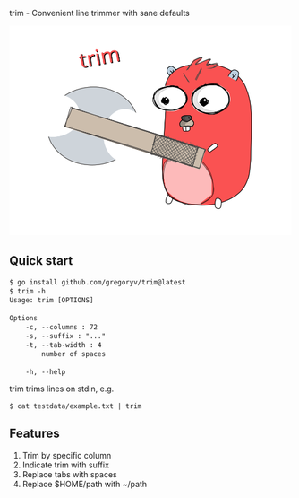 trim - Convenient line trimmer with sane defaults

![](./gotrim_logo.svg)

## Quick start

    $ go install github.com/gregoryv/trim@latest
    $ trim -h
    Usage: trim [OPTIONS]
    
    Options
        -c, --columns : 72
        -s, --suffix : "..."
        -t, --tab-width : 4
            number of spaces
    
        -h, --help


trim trims lines on stdin, e.g.

    $ cat testdata/example.txt | trim


## Features

1. Trim by specific column
1. Indicate trim with suffix
1. Replace tabs with spaces
1. Replace $HOME/path with ~/path
